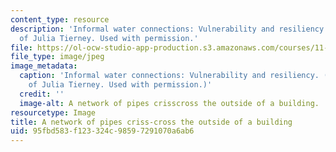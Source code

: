 ```yaml
---
content_type: resource
description: 'Informal water connections: Vulnerability and resiliency. Image courtesy
  of Julia Tierney. Used with permission.'
file: https://ol-ocw-studio-app-production.s3.amazonaws.com/courses/11-941-urban-climate-adaptation-spring-2011/95fbd583f123324c98597291070a6ab6_11-941s11.jpg
file_type: image/jpeg
image_metadata:
  caption: 'Informal water connections: Vulnerability and resiliency. (Image courtesy
    of Julia Tierney. Used with permission.)'
  credit: ''
  image-alt: A network of pipes crisscross the outside of a building.
resourcetype: Image
title: A network of pipes criss-cross the outside of a building
uid: 95fbd583-f123-324c-9859-7291070a6ab6
---
```


